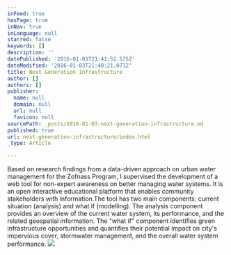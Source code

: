 ```yaml
---
inFeed: true
hasPage: true
inNav: true
inLanguage: null
starred: false
keywords: []
description: ''
datePublished: '2016-01-03T21:41:52.575Z'
dateModified: '2016-01-03T21:40:21.071Z'
title: Next Generation Infrastructure
author: []
authors: []
publisher:
  name: null
  domain: null
  url: null
  favicon: null
sourcePath: _posts/2016-01-03-next-generation-infrastructure.md
published: true
url: next-generation-infrastructure/index.html
_type: Article

---
```

Based on research findings from a data-driven approach on urban water management for the Zofnass Program, I supervised the development of a web tool for non-expert awareness on better managing water systems. It is an open interactive educational platform that enables community stakeholders with information.The tool has two main components: current situation (analysis) and what if (modelling). The analysis component provides an overview of the current water system, its performance, and the related geospatial information. The "what if" component identifies green infrastructure opportunities and quantifies their potential impact on city's impervious cover, stormwater management, and the overall water system performance. ![](https://the-grid-user-content.s3-us-west-2.amazonaws.com/dcec4a85-dd6c-4817-ae10-b6c844aa5d60.png)